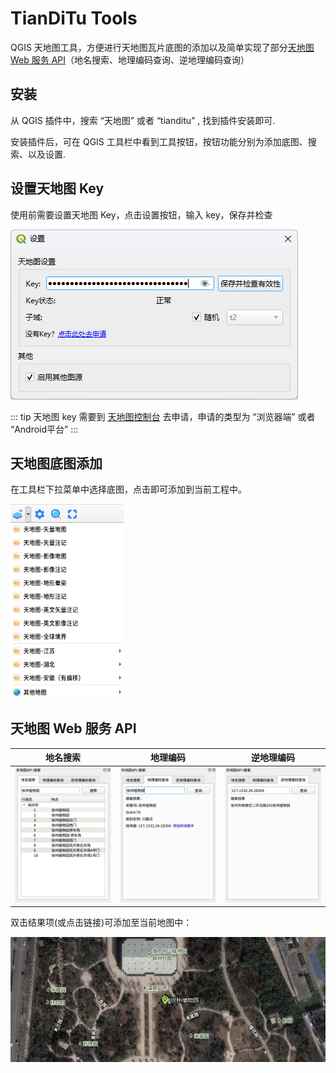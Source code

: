 # TianDiTu Tools

QGIS 天地图工具，方便进行天地图瓦片底图的添加以及简单实现了部分[天地图 Web 服务 API](http://lbs.tianditu.gov.cn/server/guide.html)（地名搜索、地理编码查询、逆地理编码查询）

## 安装

从 QGIS 插件中，搜索 “天地图” 或者 “tianditu” , 找到插件安装即可.

安装插件后，可在 QGIS 工具栏中看到工具按钮，按钮功能分别为添加底图、搜索、以及设置.

## 设置天地图 Key

使用前需要设置天地图 Key，点击设置按钮，输入 key，保存并检查

![设置](./images/设置.png)

::: tip
天地图 key 需要到 [天地图控制台](https://console.tianditu.gov.cn/api/key) 去申请，申请的类型为 “浏览器端” 或者 “Android平台”
:::

## 天地图底图添加

在工具栏下拉菜单中选择底图，点击即可添加到当前工程中。

<img src="./images/菜单.png" width="36%">

## 天地图 Web 服务 API

|            地名搜索            |                地理编码                |                 逆地理编码                 |
| :----------------------------: | :------------------------------------: | :----------------------------------------: |
| ![地名搜索](./images/地名搜索.webp) | ![地理编码查询](./images/地理编码查询.webp) | ![逆地理编码查询](./images/逆地理编码查询.webp) |

双击结果项(或点击链接)可添加至当前地图中：

![地点标记](./images/地点标记.jpg)
